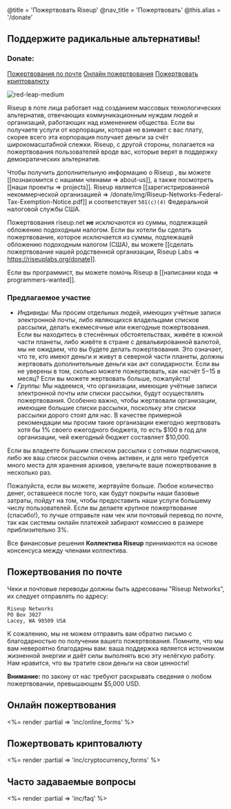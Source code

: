 @title = 'Пожертвовать Riseup'
@nav_title = 'Пожертвовать'
@this.alias = '/donate'

## Поддержите радикальные альтернативы!

### Donate:

<a class="btn btn-default" href="#пожертвования-по-почте">Пожертвования по почте</a> <a class="btn btn-default" href="#онлайн-пожертвования">Онлайн пожертвования</a> <a class="btn btn-default" href="#пожертвовать-криптовалюту">Пожертвовать криптовалюту</a>

<p class="pull-right"><img class="image-right" src="/donate/img/red-leap-medium.jpg" alt="red-leap-medium"></p>

Riseup в поте лица работает над созданием массовых технологических альтернатив, отвечающих коммуникационным нуждам людей и организаций, работающих над изменением общества. Если вы получаете услуги от корпорации, которая не взимает с вас плату, скорее всего эта корпорация получает деньги за счёт широкомасштабной слежки. Riseup, с другой стороны, полагается на пожертвования пользователей вроде вас, которые верят в поддержку демократических альтернатив.

Чтобы получить дополнительную информацию о Riseup , вы можете [[познакомится с нашими членами => about-us]], а также посмотреть [[наши проекты => projects]]. Riseup является [[зарегистрированной некоммерческой организацией => /donate/img/Riseup-Networks-Federal-Tax-Exemption-Notice.pdf]] и соответствует `501(c)(4)` Федеральной налоговой службы США.

Пожертвования riseup.net **не** исключаются из суммы, подлежащей обложению подоходным налогом. Если вы хотели бы сделать пожертвование, которое исключается из суммы, подлежащей обложению подоходным налогом (США), вы можете [[сделать пожертвование нашей родственной организации, Riseup Labs => https://riseuplabs.org/donate]].

Если вы программист, вы можете помочь Riseup в [[написании кода => programmers-wanted]].

### Предлагаемое участие

* *Индивиды:* Мы просим отдельных людей, имеющих учётные записи электронной почты, либо являющихся владельцами списков рассылки, делать ежемесячные или ежегодные пожертвования. Если вы находитесь в стеснённых обстоятельствах, живёте в южной части планеты, либо живёте в стране с девальвированной валютой, мы не ожидаем, что вы будете делать пожертвования. Это означает, что те, кто имеют деньги и живут в северной части планеты, должны жертвовать дополнительные деньги как акт солидарности. Если вы не уверены в том, сколько можете пожертвовать, как насчёт $5-$15 в месяц? Если вы можете жертвовать больше, пожалуйста!
* *Группы:* Мы надеемся, что организации, имеющие учётные записи электронной почты или списки рассылки, будут осуществлять пожертвования. Особенно важно, чтобы жертвовали организации, имеющие большие списки рассылки, поскольку эти списки рассылки дорого стоят для нас. В качестве примерной рекомендации мы просим такие организации ежегодно жертвовать хотя бы 1% своего ежегодного бюджета, то есть $100 в год для организации, чей ежегодный бюджет составляет $10,000.

Если вы владеете большим списком рассылки с сотнями подписчиков, либо же ваш список рассылки очень активен, и для него требуется много места для хранения архивов, увеличьте ваше пожертвование в несколько раз.

Пожалуйста, если вы можете, жертвуйте больше. Любое количество денег, оставшееся после того, как будут покрыты наши базовые затраты, пойдут на том, чтобы предоставить наши услуги большему числу пользователей. Если вы делаете крупное пожертвование (спасибо!), то лучше отправьте нам чек или почтовый перевод по почте, так как системы онлайн платежей забирают комиссию в размере приблизительно 3%.

Все финансовые решения **Коллектива Riseup** принимаются на основе консенсуса между членами коллектива.


## Пожертвования по почте

Чеки и почтовые переводы должны быть адресованы "Riseup Networks", их следует отправлять по адресу:

	Riseup Networks
	PO Box 3027
	Lacey, WA 98509 USA

К сожалению, мы не можем отправить вам обратно письмо с благодарностью по получении вашего пожертвования. Помните, что мы вам невероятно благодарны вам: ваша поддержка является источником жизненной энергии и даёт силы выполнять всю эту нелёгкую работу. Нам нравится, что вы тратите свои деньги на свои ценности! 

**Внимание:** по закону от нас требуют раскрывать сведения о любом пожертвовании, превышающем $5,000 USD.

## Онлайн пожертвования

<%= render :partial => 'inc/online_forms' %>

## Пожертвовать криптовалюту

<%= render :partial => 'inc/cryptocurrency_forms' %>

## Часто задаваемые вопросы

<%= render :partial => 'inc/faq' %>
